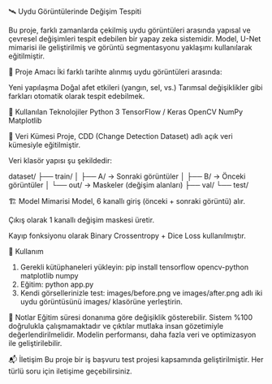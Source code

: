 🛰️ Uydu Görüntülerinde Değişim Tespiti

Bu proje, farklı zamanlarda çekilmiş uydu görüntüleri arasında yapısal ve çevresel değişimleri tespit edebilen bir yapay zeka sistemidir. Model, U-Net mimarisi ile geliştirilmiş ve görüntü segmentasyonu yaklaşımı kullanılarak eğitilmiştir.

📌 Proje Amacı
İki farklı tarihte alınmış uydu görüntüleri arasında:

Yeni yapılaşma
Doğal afet etkileri (yangın, sel, vs.)
Tarımsal değişiklikler gibi farkları otomatik olarak tespit edebilmek.

🧠 Kullanılan Teknolojiler
Python 3
TensorFlow / Keras
OpenCV
NumPy
Matplotlib

📁 Veri Kümesi
Proje, CDD (Change Detection Dataset) adlı açık veri kümesiyle eğitilmiştir.

Veri klasör yapısı şu şekildedir:

dataset/
├── train/
│   ├── A/         → Sonraki görüntüler
│   ├── B/         → Önceki görüntüler
│   └── out/       → Maskeler (değişim alanları)
├── val/
└── test/

🏗️ Model Mimarisi
Model, 6 kanallı giriş (önceki + sonraki görüntü) alır.

Çıkış olarak 1 kanallı değişim maskesi üretir.

Kayıp fonksiyonu olarak Binary Crossentropy + Dice Loss kullanılmıştır.

🚀 Kullanım
1. Gerekli kütüphaneleri yükleyin:
  pip install tensorflow opencv-python matplotlib numpy
2. Eğitim:
  python app.py
3. Kendi görsellerinizle test:
  images/before.png ve images/after.png adlı iki uydu görüntüsünü images/ klasörüne yerleştirin.

📌 Notlar
Eğitim süresi donanıma göre değişiklik gösterebilir.
Sistem %100 doğrulukla çalışmamaktadır ve çıktılar mutlaka insan gözetimiyle değerlendirilmelidir. Modelin performansı, daha fazla veri ve optimizasyon ile geliştirilebilir.

📬 İletişim
Bu proje bir iş başvuru test projesi kapsamında geliştirilmiştir.
Her türlü soru için iletişime geçebilirsiniz.
